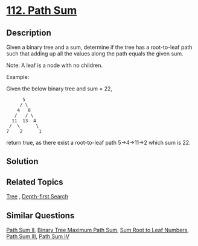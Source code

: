 # [112. Path Sum](https://leetcode.com/problems/path-sum)

## Description

Given a binary tree and a sum, determine if the tree has a root-to-leaf path such that adding up all the values along the path equals the given sum.

Note: A leaf is a node with no children.

Example:

Given the below binary tree and sum = 22,

```
      5
     / \
    4   8
   /   / \
  11  13  4
 /  \      \
7    2      1
```

return true, as there exist a root-to-leaf path 5->4->11->2 which sum is 22.

## Solution



## Related Topics

[Tree](https://leetcode.com/tag/tree/) , [Depth-first Search](https://leetcode.com/tag/depth-first-search/) 

## Similar Questions

[Path Sum II](https://leetcode.com/problems/path-sum-ii/), [Binary Tree Maximum Path Sum](https://leetcode.com/problems/binary-tree-maximum-path-sum/), [Sum Root to Leaf Numbers](https://leetcode.com/problems/sum-root-to-leaf-numbers/), [Path Sum III](https://leetcode.com/problems/path-sum-iii/), [Path Sum IV](https://leetcode.com/problems/path-sum-iv/)
